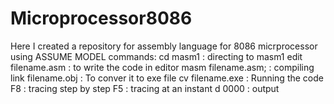 # Microprocessor8086
Here I created a repository for assembly language for 8086 micrprocessor using ASSUME MODEL
commands:
cd masm1           : directing to masm1 
edit filename.asm  : to write the code in editor
masm filename.asm; : compiling
link filename.obj  : To conver it to exe file
cv filename.exe    : Running the code
F8                 : tracing step by step
F5                 : tracing at an instant
d 0000             : output
